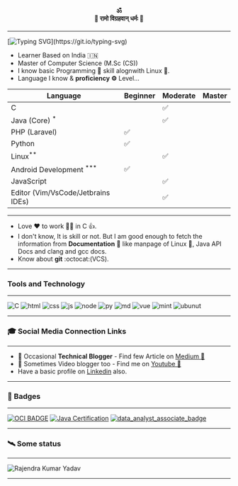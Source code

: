 ## <h4 align="center"> ॐ<br/>🚩 रामो विग्रहवान् धर्मः 🚩</h4>

---

[![Typing SVG](https://readme-typing-svg.herokuapp.com?font=Jetbrains+Mono&color=F72252&lines=Hi%2C+I+am+Rajendra...)](https://git.io/typing-svg)

<!-- ## Hi <img src="./Hi.gif" alt="wave" height="20px" width="22px" title="Hi, I'm Rajendra">, I am Rajendra 👨‍💻
 -->

- Learner Based on India 🇮🇳
- Master of Computer Science (M.Sc (CS))
- I know basic Programming 🤖 skill alognwith Linux 🐧.
- Language I know & **proficiency ⚙️** Level...

| Language                              | Beginner | Moderate | Master |
| ------------------------------------- | -------- | -------- | ------ |
| C                                     |          | ✅       |
| Java (Core) <sup>\*</sup>             |          | ✅       |
| PHP (Laravel)                         | ✅       |          |
| Python                                | ✅       |          |
| Linux<sup>\*\*</sup>                  |          | ✅       |
| Android Development <sup>\*\*\*</sup> | ✅       |          |
| JavaScript                            |          | ✅       |
| Editor (Vim/VsCode/Jetbrains IDEs)    |          | ✅       |

---

- Love ❤️ to work 👨‍💻 in C 👍.
- I don't know, It is skill or not. But I am good enough to fetch the information from **Documentation** 📖 like manpage of Linux 🐧, Java API Docs and clang and gcc docs.
- Know about **git** :octocat:(VCS).

---

### Tools and Technology

---

![C](https://img.shields.io/badge/C-00599C?style=for-the-badge&logo=c&logoColor=white)
![html](https://img.shields.io/badge/HTML-239120?style=for-the-badge&logo=html5&logoColor=white)
![css](https://img.shields.io/badge/CSS-239120?&style=for-the-badge&logo=css3&logoColor=white)
![js](https://img.shields.io/badge/JavaScript-F7DF1E?style=for-the-badge&logo=javascript)
![node](https://img.shields.io/badge/Node.js-43853D?style=for-the-badge&logo=node.js&logoColor=white)
![py](https://img.shields.io/badge/Python-14354C?style=for-the-badge&logo=python&logoColor=white)
![md](https://img.shields.io/badge/Markdown-000000?style=for-the-badge&logo=markdown&logoColor=white)
![vue](https://img.shields.io/badge/Vue.js-35495E?style=for-the-badge&logo=vue.js&logoColor=4FC08)
![mint](https://img.shields.io/badge/Linux_Mint-87CF3E?style=for-the-badge&logo=linux-mint)
![ubunut](https://img.shields.io/badge/Ubuntu-E95420?style=for-the-badge&logo=ubuntu&logoColor=white)

---

### 🎓 Social Media Connection Links

---

- 📝 Occasional **Technical Blogger** - Find few Article on [Medium 📝](https://medium.com/@_rajendrayadav)
- 🎥 Sometimes Video blogger too - Find me on [Youtube 🎥](https://www.youtube.com/channel/UCToVrgOC0kMpK1cxsn5zYTg)
- Have a basic profile on [Linkedin](https://www.linkedin.com/in/yadavrajendrakumar/) also.

---

### 📛 Badges

---

[![OCI BADGE](https://brm-workforce.oracle.com/pdf/certview/images/50_Oracle_Cloud_Infrastructure.png "Certification Badge")](https://catalog-education.oracle.com/pls/certview/sharebadge?id=DB821236EBED00E8B43E393C33A74D62435D4ADE60A6DEB33F3680820BE9B0F0)
[![Java Certification](https://user-images.githubusercontent.com/13816347/135497596-e4f3dd56-6147-47a7-ae76-120588cae123.png "Java Beginner Badge")](https://user-images.githubusercontent.com/13816347/135497596-e4f3dd56-6147-47a7-ae76-120588cae123.png)
[![data_analyst_associate_badge](https://user-images.githubusercontent.com/13816347/212951901-ea2da45a-68ec-4bf8-b165-37998c67806f.svg)](https://www.datacamp.com/certificate/DAA0017716531459)

---

### 🛰️ Some status

---
![Rajendra Kumar Yadav](https://github-readme-streak-stats.herokuapp.com/?user=rajendrakumaryadav&theme=blue-green)

---
